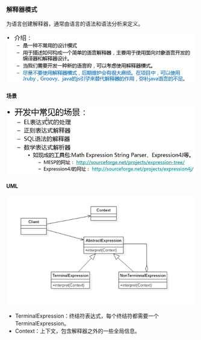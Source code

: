 ### 解释器模式
为语言创建解释器，通常由语言的语法和语法分析来定义。

![解释器模式](解释器模式.png)  

#### 场景
![场景](场景.png)

#### UML

![UML](UML.png)
- TerminalExpression：终结符表达式，每个终结符都需要一个 TerminalExpression。
- Context：上下文，包含解释器之外的一些全局信息。